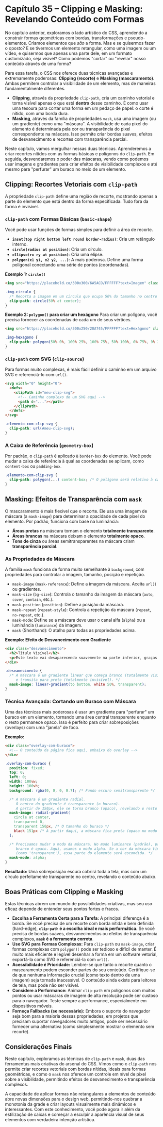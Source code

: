 # Capítulo 35 – Clipping e Masking: Revelando Conteúdo com Formas

No capítulo anterior, exploramos o lado artístico do CSS, aprendendo a construir formas geométricas com bordas, transformações e pseudo-elementos. Criamos elementos que _são_ a forma. Mas e se quisermos fazer o oposto? E se tivermos um elemento retangular, como uma imagem ou um vídeo, e quisermos que apenas uma parte dele, em um formato customizado, seja visível? Como podemos "cortar" ou "revelar" nosso conteúdo através de uma forma?

Para essa tarefa, o CSS nos oferece duas técnicas avançadas e extremamente poderosas: **Clipping (recorte)** e **Masking (mascaramento)**. Ambas permitem controlar a visibilidade de um elemento, mas de maneiras fundamentalmente diferentes.

- **Clipping**, através da propriedade `clip-path`, cria um caminho vetorial e torna visível apenas o que está **dentro** desse caminho. É como usar uma tesoura para cortar uma forma em um pedaço de papel: o corte é nítido, com uma borda dura.
- **Masking**, através da família de propriedades `mask`, usa uma imagem (ou um gradiente) como uma "máscara". A visibilidade de cada pixel do elemento é determinada pela cor ou transparência do pixel correspondente na máscara. Isso permite criar bordas suaves, efeitos de desvanecimento e recortes com transparência parcial.

Neste capítulo, vamos mergulhar nessas duas técnicas. Aprenderemos a criar recortes nítidos com as formas básicas e polígonos do `clip-path`. Em seguida, desvendaremos o poder das máscaras, vendo como podemos usar imagens e gradientes para criar efeitos de visibilidade complexos e até mesmo para "perfurar" um buraco no meio de um elemento.

## Clipping: Recortes Vetoriais com `clip-path`

A propriedade `clip-path` define uma região de recorte, mostrando apenas a parte do elemento que está dentro da forma especificada. Tudo fora da forma é invisível.

### `clip-path` com Formas Básicas (`basic-shape`)

Você pode usar funções de formas simples para definir a área de recorte.

- **`inset(top right bottom left round border-radius)`**: Cria um retângulo interno.
- **`circle(radius at position)`**: Cria um círculo.
- **`ellipse(rx ry at position)`**: Cria uma elipse.
- **`polygon(x1 y1, x2 y2, ...)`**: A mais poderosa. Define uma forma poligonal conectando uma série de pontos (coordenadas).

**Exemplo 1: `circle()`**

```html
<img src="https://placehold.co/300x300/6A5ACD/FFFFFF?text=Imagem" class="img-circulo" alt="Imagem">
```

```css
.img-circulo {
  /* Recorta a imagem em um círculo que ocupa 50% do tamanho no centro */
  clip-path: circle(50% at center);
}
```

**Exemplo 2: `polygon()` para criar um hexágono** Para criar um polígono, você precisa fornecer as coordenadas de cada um de seus vértices.

```html
<img src="https://placehold.co/300x250/28A745/FFFFFF?text=Hexágono" class="img-hexagono" alt="Imagem">
```

```css
.img-hexagono {
  clip-path: polygon(50% 0%, 100% 25%, 100% 75%, 50% 100%, 0% 75%, 0% 25%);
}
```

### `clip-path` com SVG (`clip-source`)

Para formas muito complexas, é mais fácil definir o caminho em um arquivo SVG e referenciá-lo com `url()`.

```html
<svg width="0" height="0">
  <defs>
    <clipPath id="meu-clip-svg">
      <!-- Caminho complexo de um SVG aqui -->
      <path d="..."></path>
    </clipPath>
  </defs>
</svg>
```

```css
.elemento-com-clip-svg {
  clip-path: url(#meu-clip-svg);
}
```

### A Caixa de Referência (`geometry-box`)

Por padrão, o `clip-path` é aplicado à `border-box` do elemento. Você pode mudar a caixa de referência à qual as coordenadas se aplicam, como `content-box` ou `padding-box`.

```css
.elemento-com-clip-svg {
  clip-path: polygon(...) content-box; /* O polígono será relativo à caixa de conteúdo */
}
```

## Masking: Efeitos de Transparência com `mask`

O mascaramento é mais flexível que o recorte. Ele usa uma imagem de máscara (a `mask-image`) para determinar a opacidade de cada pixel do elemento. Por padrão, funciona com base na luminância:

- **Áreas pretas** na máscara tornam o elemento **totalmente transparente**.
- **Áreas brancas** na máscara deixam o elemento **totalmente opaco**.
- **Tons de cinza** ou áreas semitransparentes na máscara criam **transparência parcial**.

### As Propriedades de Máscara

A família `mask` funciona de forma muito semelhante à `background`, com propriedades para controlar a imagem, tamanho, posição e repetição.

- `mask-image` (`mask-reference`): Define a imagem da máscara. Aceita `url()` ou gradientes.
- `mask-size` (`bg-size`): Controla o tamanho da imagem da máscara (`auto`, `cover`, `contain`, etc.).
- `mask-position` (`position`): Define a posição da máscara.
- `mask-repeat` (`repeat-style`): Controla a repetição da máscara (`repeat`, `no-repeat`, etc.).
- `mask-mode`: Define se a máscara deve usar o canal alfa (`alpha`) ou a luminância (`luminance`) da imagem.
- `mask` (Shorthand): O atalho para todas as propriedades acima.

**Exemplo: Efeito de Desvanecimento com Gradiente**

```html
<div class="desvanecimento">
  <h2>Título Visível</h2>
  <p>Este texto vai desaparecendo suavemente na parte inferior, graças a uma máscara de gradiente que vai do branco (opaco) para o transparente.</p>
</div>
```

```css
.desvanecimento {
  /* A máscara é um gradiente linear que começa branco (totalmente visível)
     e transita para preto (totalmente invisível). */
  mask-image: linear-gradient(to bottom, white 50%, transparent);
}
```

### Técnica Avançada: Cortando um Buraco com Máscara

Uma das técnicas mais poderosas é usar um gradiente para "perfurar" um buraco em um elemento, tornando uma área central transparente enquanto o resto permanece opaco. Isso é perfeito para criar sobreposições (overlays) com uma "janela" de foco.

**Exemplo:**

```html
<div class="overlay-com-buraco">
  <!-- O conteúdo da página fica aqui, embaixo do overlay -->
</div>
```

```css
.overlay-com-buraco {
  position: fixed;
  top: 0;
  left: 0;
  width: 100vw;
  height: 100vh;
  background: rgba(0, 0, 0, 0.7); /* Fundo escuro semitransparente */

  /* A máscara é um gradiente radial.
     O centro do gradiente é transparente (o buraco).
     A partir de 150px, ele se torna branco (opaco), revelando o resto do overlay. */
  mask-image: radial-gradient(
    circle at center,
    transparent 0,
    transparent 150px, /* O tamanho do buraco */
    black 151px /* A partir daqui, a máscara fica preta (opaca no modo alpha) */
  );

  /* Precisamos mudar o modo da máscara. No modo luminance (padrão), preto é transparente e
     branco é opaco. Aqui, usamos o modo alpha. Se a cor da máscara tiver alpha 0
     (como 'transparent'), essa parte do elemento será escondida. */
  mask-mode: alpha;
}
```

**Resultado:** Uma sobreposição escura cobrirá toda a tela, mas com um círculo perfeitamente transparente no centro, revelando o conteúdo abaixo.

## Boas Práticas com Clipping e Masking

Estas técnicas abrem um mundo de possibilidades criativas, mas seu uso eficaz depende de entender seus pontos fortes e fracos.

- **Escolha a Ferramenta Certa para a Tarefa:** A principal diferença é a borda. Se você precisa de um recorte com borda nítida e bem definida (hard-edge), **`clip-path` é a escolha ideal e mais performática**. Se você precisa de bordas suaves, desvanecimentos ou efeitos de transparência complexos, **`mask` é a ferramenta correta**.
- **Use SVG para Formas Complexas:** Para `clip-path` ou `mask-image`, criar formas complexas com `polygon()` pode ser tedioso e difícil de manter. É muito mais eficiente e legível desenhar a forma em um software vetorial, exportá-la como SVG e referenciá-la com `url()`.
- **Acessibilidade é Prioridade:** Lembre-se que tanto o recorte quanto o mascaramento podem esconder partes do seu conteúdo. Certifique-se de que nenhuma informação crucial (como texto dentro de uma imagem) seja tornada inacessível. O conteúdo ainda existe para leitores de tela, mas pode não ser visível.
- **Considere a Performance:** Animar `clip-path` em polígonos com muitos pontos ou usar máscaras de imagem de alta resolução pode ser custoso para o navegador. Teste sempre a performance, especialmente em dispositivos móveis.
- **Forneça Fallbacks (se necessário):** Embora o suporte do navegador seja bom para a maioria dessas propriedades, em projetos que precisam suportar navegadores muito antigos, pode ser necessário fornecer uma alternativa (como simplesmente mostrar o elemento sem recorte).

## Considerações Finais

Neste capítulo, exploramos as técnicas de `clip-path` e `mask`, duas das ferramentas mais criativas do arsenal do CSS. Vimos como o `clip-path` nos permite criar recortes vetoriais com bordas nítidas, ideais para formas geométricas, e como o `mask` nos oferece um controle em nível de pixel sobre a visibilidade, permitindo efeitos de desvanecimento e transparência complexos.

A capacidade de aplicar formas não retangulares a elementos de conteúdo abre novas dimensões para o design web, permitindo-nos quebrar a monotonia da grade e criar layouts visualmente mais dinâmicos e interessantes. Com este conhecimento, você pode agora ir além da estilização de caixas e começar a esculpir a aparência visual de seus elementos com verdadeira intenção artística.